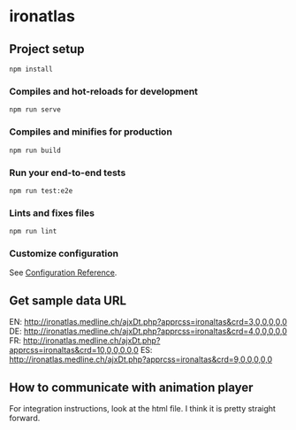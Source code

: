 # ironatlas

## Project setup

```
npm install
```

### Compiles and hot-reloads for development

```
npm run serve
```

### Compiles and minifies for production

```
npm run build
```

### Run your end-to-end tests

```
npm run test:e2e
```

### Lints and fixes files

```
npm run lint
```

### Customize configuration

See [Configuration Reference](https://cli.vuejs.org/config/).

## Get sample data URL

EN:
http://ironatlas.medline.ch/ajxDt.php?apprcss=ironaltas&crd=3,0,0,0,0,0
DE:
http://ironatlas.medline.ch/ajxDt.php?apprcss=ironaltas&crd=4,0,0,0,0,0
FR:
http://ironatlas.medline.ch/ajxDt.php?apprcss=ironaltas&crd=10,0,0,0,0,0
ES:
http://ironatlas.medline.ch/ajxDt.php?apprcss=ironaltas&crd=9,0,0,0,0,0

## How to communicate with animation player

For integration instructions, look at the html file.
I think it is pretty straight forward.

